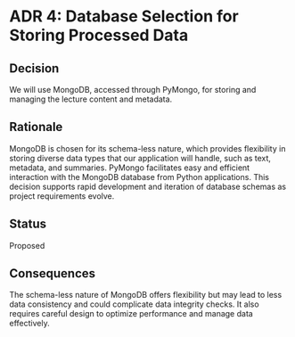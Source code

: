 # ADR 4: Database Selection for Storing Processed Data

## Decision
We will use MongoDB, accessed through PyMongo, for storing and managing the lecture content and metadata.

## Rationale
MongoDB is chosen for its schema-less nature, which provides flexibility in storing diverse data types that our application will handle, such as text, metadata, and summaries. PyMongo facilitates easy and efficient interaction with the MongoDB database from Python applications. This decision supports rapid development and iteration of database schemas as project requirements evolve.

## Status
Proposed

## Consequences
The schema-less nature of MongoDB offers flexibility but may lead to less data consistency and could complicate data integrity checks. It also requires careful design to optimize performance and manage data effectively.
